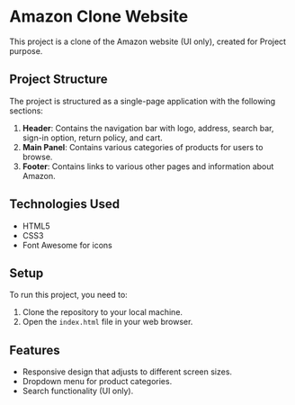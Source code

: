 # Amazon Clone Website

This project is a clone of the Amazon website (UI only), created for Project purpose.

## Project Structure

The project is structured as a single-page application with the following sections:

1. **Header**: Contains the navigation bar with logo, address, search bar, sign-in option, return policy, and cart.
2. **Main Panel**: Contains various categories of products for users to browse.
3. **Footer**: Contains links to various other pages and information about Amazon.

## Technologies Used

- HTML5
- CSS3
- Font Awesome for icons

## Setup

To run this project, you need to:

1. Clone the repository to your local machine.
2. Open the `index.html` file in your web browser.

## Features

- Responsive design that adjusts to different screen sizes.
- Dropdown menu for product categories.
- Search functionality (UI only).
